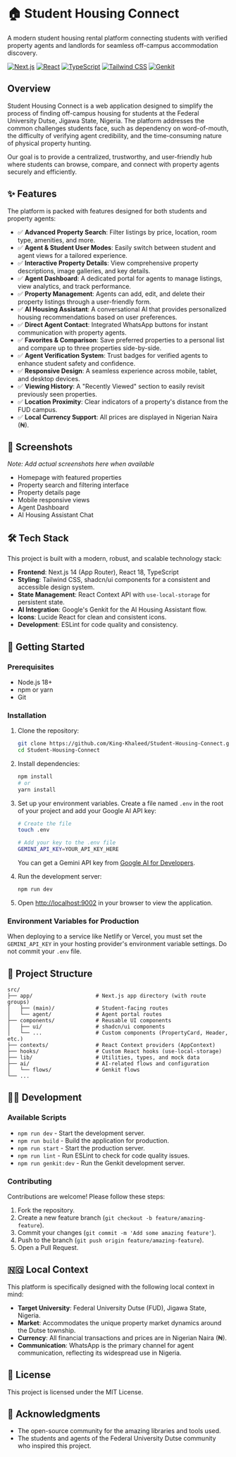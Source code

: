 # 🏠 Student Housing Connect

A modern student housing rental platform connecting students with verified property agents and landlords for seamless off-campus accommodation discovery.

[![Next.js](https://img.shields.io/badge/Next.js-14+-black?style=flat-square&logo=next.js)](https://nextjs.org/)
[![React](https://img.shields.io/badge/React-18+-blue?style=flat-square&logo=react)](https://reactjs.org/)
[![TypeScript](https://img.shields.io/badge/TypeScript-5+-blue?style=flat-square&logo=typescript)](https://www.typescriptlang.org/)
[![Tailwind CSS](https://img.shields.io/badge/Tailwind_CSS-3+-teal?style=flat-square&logo=tailwind-css)](https://tailwindcss.com/)
[![Genkit](https://img.shields.io/badge/Google_Genkit-AI-orange?style=flat-square&logo=google-cloud)](https://firebase.google.com/docs/genkit)

## Overview

Student Housing Connect is a web application designed to simplify the process of finding off-campus housing for students at the Federal University Dutse, Jigawa State, Nigeria. The platform addresses the common challenges students face, such as dependency on word-of-mouth, the difficulty of verifying agent credibility, and the time-consuming nature of physical property hunting.

Our goal is to provide a centralized, trustworthy, and user-friendly hub where students can browse, compare, and connect with property agents securely and efficiently.

## ✨ Features

The platform is packed with features designed for both students and property agents:

- ✅ **Advanced Property Search**: Filter listings by price, location, room type, amenities, and more.
- ✅ **Agent & Student User Modes**: Easily switch between student and agent views for a tailored experience.
- ✅ **Interactive Property Details**: View comprehensive property descriptions, image galleries, and key details.
- ✅ **Agent Dashboard**: A dedicated portal for agents to manage listings, view analytics, and track performance.
- ✅ **Property Management**: Agents can add, edit, and delete their property listings through a user-friendly form.
- ✅ **AI Housing Assistant**: A conversational AI that provides personalized housing recommendations based on user preferences.
- ✅ **Direct Agent Contact**: Integrated WhatsApp buttons for instant communication with property agents.
- ✅ **Favorites & Comparison**: Save preferred properties to a personal list and compare up to three properties side-by-side.
- ✅ **Agent Verification System**: Trust badges for verified agents to enhance student safety and confidence.
- ✅ **Responsive Design**: A seamless experience across mobile, tablet, and desktop devices.
- ✅ **Viewing History**: A "Recently Viewed" section to easily revisit previously seen properties.
- ✅ **Location Proximity**: Clear indicators of a property's distance from the FUD campus.
- ✅ **Local Currency Support**: All prices are displayed in Nigerian Naira (₦).

## 📸 Screenshots

*Note: Add actual screenshots here when available*

- Homepage with featured properties
- Property search and filtering interface
- Property details page
- Mobile responsive views
- Agent Dashboard
- AI Housing Assistant Chat

## 🛠️ Tech Stack

This project is built with a modern, robust, and scalable technology stack:

- **Frontend**: Next.js 14 (App Router), React 18, TypeScript
- **Styling**: Tailwind CSS, shadcn/ui components for a consistent and accessible design system.
- **State Management**: React Context API with `use-local-storage` for persistent state.
- **AI Integration**: Google's Genkit for the AI Housing Assistant flow.
- **Icons**: Lucide React for clean and consistent icons.
- **Development**: ESLint for code quality and consistency.

## 🚀 Getting Started

### Prerequisites
- Node.js 18+
- npm or yarn
- Git

### Installation

1.  Clone the repository:
    ```bash
    git clone https://github.com/King-Khaleed/Student-Housing-Connect.git
    cd Student-Housing-Connect
    ```

2.  Install dependencies:
    ```bash
    npm install
    # or
    yarn install
    ```
    
3.  Set up your environment variables. Create a file named `.env` in the root of your project and add your Google AI API key:
    ```bash
    # Create the file
    touch .env
    
    # Add your key to the .env file
    GEMINI_API_KEY=YOUR_API_KEY_HERE
    ```
    You can get a Gemini API key from [Google AI for Developers](https://ai.google.dev/).

4.  Run the development server:
    ```bash
    npm run dev
    ```

5.  Open [http://localhost:9002](http://localhost:9002) in your browser to view the application.

### Environment Variables for Production
When deploying to a service like Netlify or Vercel, you must set the `GEMINI_API_KEY` in your hosting provider's environment variable settings. Do not commit your `.env` file.

## 📁 Project Structure

```
src/
├── app/                    # Next.js app directory (with route groups)
│   ├── (main)/             # Student-facing routes
│   └── agent/              # Agent portal routes
├── components/             # Reusable UI components
│   ├── ui/                 # shadcn/ui components
│   └── ...                 # Custom components (PropertyCard, Header, etc.)
├── contexts/               # React Context providers (AppContext)
├── hooks/                  # Custom React hooks (use-local-storage)
├── lib/                    # Utilities, types, and mock data
├── ai/                     # AI-related flows and configuration
│   └── flows/              # Genkit flows
└── ...
```

## 👨‍💻 Development

### Available Scripts
- `npm run dev` - Start the development server.
- `npm run build` - Build the application for production.
- `npm run start` - Start the production server.
- `npm run lint` - Run ESLint to check for code quality issues.
- `npm run genkit:dev` - Run the Genkit development server.

### Contributing
Contributions are welcome! Please follow these steps:
1. Fork the repository.
2. Create a new feature branch (`git checkout -b feature/amazing-feature`).
3. Commit your changes (`git commit -m 'Add some amazing feature'`).
4. Push to the branch (`git push origin feature/amazing-feature`).
5. Open a Pull Request.

## 🇳🇬 Local Context

This platform is specifically designed with the following local context in mind:
- **Target University**: Federal University Dutse (FUD), Jigawa State, Nigeria.
- **Market**: Accommodates the unique property market dynamics around the Dutse township.
- **Currency**: All financial transactions and prices are in Nigerian Naira (₦).
- **Communication**: WhatsApp is the primary channel for agent communication, reflecting its widespread use in Nigeria.

## 📄 License

This project is licensed under the MIT License.

## 🙏 Acknowledgments

- The open-source community for the amazing libraries and tools used.
- The students and agents of the Federal University Dutse community who inspired this project.
